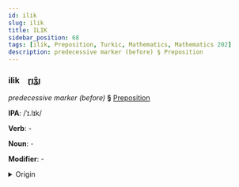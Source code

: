 ```yaml
---
id: ilik
slug: ilik
title: ILIK
sidebar_position: 68
tags: [ilik, Preposition, Turkic, Mathematics, Mathematics 202]
description: predecessive marker (before) § Preposition
---
```


### ilik&emsp;<span kind="abugida">ɽȷʓ̑ȷ</span>

*predecessive marker (before)* **§** [Preposition](../../tags/Preposition)

**IPA**: /ˈɪ.lɪk/

**Verb**: -

**Noun**: -

**Modifier**: -

<details>
    <summary>Origin</summary>
    Bashkir элек elek [ɪ̞ˈlɪ̞k]<br/>
    <em>Turkic Language Family</em>
</details>